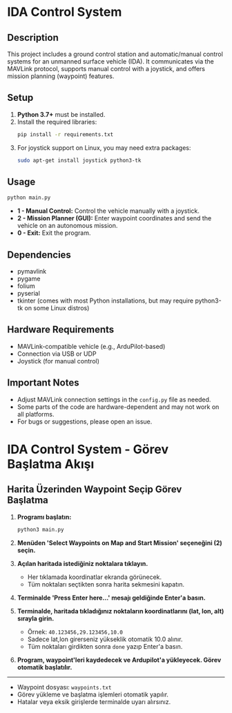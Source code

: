 # IDA Control System

## Description
This project includes a ground control station and automatic/manual control systems for an unmanned surface vehicle (IDA). It communicates via the MAVLink protocol, supports manual control with a joystick, and offers mission planning (waypoint) features.

## Setup

1. **Python 3.7+** must be installed.
2. Install the required libraries:
   ```bash
   pip install -r requirements.txt
   ```
3. For joystick support on Linux, you may need extra packages:
   ```bash
   sudo apt-get install joystick python3-tk
   ```

## Usage

```bash
python main.py
```

- **1 - Manual Control:** Control the vehicle manually with a joystick.
- **2 - Mission Planner (GUI):** Enter waypoint coordinates and send the vehicle on an autonomous mission.
- **0 - Exit:** Exit the program.

## Dependencies
- pymavlink
- pygame
- folium
- pyserial
- tkinter (comes with most Python installations, but may require python3-tk on some Linux distros)

## Hardware Requirements
- MAVLink-compatible vehicle (e.g., ArduPilot-based)
- Connection via USB or UDP
- Joystick (for manual control)

## Important Notes
- Adjust MAVLink connection settings in the `config.py` file as needed.
- Some parts of the code are hardware-dependent and may not work on all platforms.
- For bugs or suggestions, please open an issue.

# IDA Control System - Görev Başlatma Akışı

## Harita Üzerinden Waypoint Seçip Görev Başlatma

1. **Programı başlatın:**
   ```bash
   python3 main.py
   ```

2. **Menüden 'Select Waypoints on Map and Start Mission' seçeneğini (2) seçin.**

3. **Açılan haritada istediğiniz noktalara tıklayın.**
   - Her tıklamada koordinatlar ekranda görünecek.
   - Tüm noktaları seçtikten sonra harita sekmesini kapatın.

4. **Terminalde 'Press Enter here...' mesajı geldiğinde Enter'a basın.**

5. **Terminalde, haritada tıkladığınız noktaların koordinatlarını (lat, lon, alt) sırayla girin.**
   - Örnek: `40.123456,29.123456,10.0`
   - Sadece lat,lon girerseniz yükseklik otomatik 10.0 alınır.
   - Tüm noktaları girdikten sonra `done` yazıp Enter'a basın.

6. **Program, waypoint'leri kaydedecek ve Ardupilot'a yükleyecek. Görev otomatik başlatılır.**

---

- Waypoint dosyası: `waypoints.txt`
- Görev yükleme ve başlatma işlemleri otomatik yapılır.
- Hatalar veya eksik girişlerde terminalde uyarı alırsınız.
